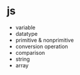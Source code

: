 # js
- variable
- datatype
- primitive & nonprimitive
- conversion operation
- comparison
- string
- array
